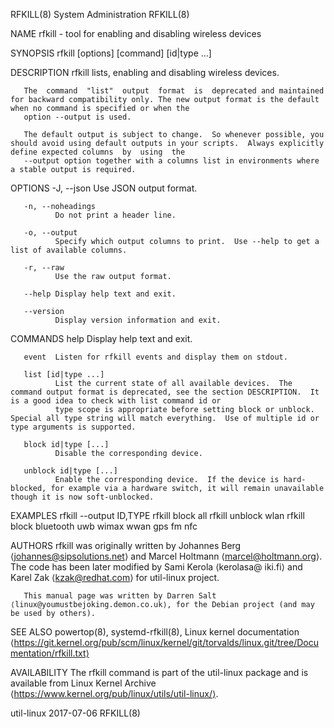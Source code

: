 RFKILL(8)                                                                         System Administration                                                                         RFKILL(8)

NAME
       rfkill - tool for enabling and disabling wireless devices

SYNOPSIS
       rfkill [options] [command] [id|type ...]

DESCRIPTION
       rfkill lists, enabling and disabling wireless devices.

       The  command  "list"  output  format  is  deprecated and maintained for backward compatibility only. The new output format is the default when no command is specified or when the
       option --output is used.

       The default output is subject to change.  So whenever possible, you should avoid using default outputs in your scripts.  Always explicitly define expected columns  by  using  the
       --output option together with a columns list in environments where a stable output is required.

OPTIONS
       -J, --json
              Use JSON output format.

       -n, --noheadings
              Do not print a header line.

       -o, --output
              Specify which output columns to print.  Use --help to get a list of available columns.

       -r, --raw
              Use the raw output format.

       --help Display help text and exit.

       --version
              Display version information and exit.

COMMANDS
       help   Display help text and exit.

       event  Listen for rfkill events and display them on stdout.

       list [id|type ...]
              List the current state of all available devices.  The command output format is deprecated, see the section DESCRIPTION.  It is a good idea to check with list command id or
              type scope is appropriate before setting block or unblock.  Special all type string will match everything.  Use of multiple id or type arguments is supported.

       block id|type [...]
              Disable the corresponding device.

       unblock id|type [...]
              Enable the corresponding device.  If the device is hard-blocked, for example via a hardware switch, it will remain unavailable though it is now soft-unblocked.

EXAMPLES
       rfkill --output ID,TYPE
       rfkill block all
       rfkill unblock wlan
       rfkill block bluetooth uwb wimax wwan gps fm nfc

AUTHORS
       rfkill was originally written by Johannes Berg ⟨johannes@sipsolutions.net⟩ and Marcel Holtmann ⟨marcel@holtmann.org⟩.  The code has been later modified by Sami Kerola  ⟨kerolasa@
       iki.fi⟩ and Karel Zak ⟨kzak@redhat.com⟩ for util-linux project.

       This manual page was written by Darren Salt ⟨linux@youmustbejoking.demon.co.uk⟩, for the Debian project (and may be used by others).

SEE ALSO
       powertop(8), systemd-rfkill(8), Linux kernel documentation ⟨https://git.kernel.org/pub/scm/linux/kernel/git/torvalds/linux.git/tree/Documentation/rfkill.txt⟩

AVAILABILITY
       The rfkill command is part of the util-linux package and is available from Linux Kernel Archive ⟨https://www.kernel.org/pub/linux/utils/util-linux/⟩.

util-linux                                                                              2017-07-06                                                                              RFKILL(8)
